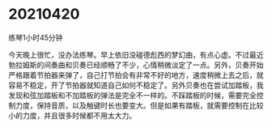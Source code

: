 # 20210420

练琴1小时45分钟

今天晚上很忙，没办法练琴。早上依旧没碰德彪西的梦幻曲，有点心虚。不过最近勃拉姆斯的间奏曲和贝奏已经顺畅了不少，心情稍微淡定了一点。另外，贝奏开始严格跟着节拍器来弹了，自己打节拍会有非常不好的地方，速度稍微上去之后，就容易不稳定，开了节拍器就知道自己如何不稳定了。另外贝奏也在尝试加踏板，我发现和弦加踏板和不加踏板的弹法是完全不一样的。不踩踏板的时候，需要完全控制力度，保持音质，以及触键时长也要变大。但是如果有踏板，就需要控制在比较小的力度，并且很多时候都不用太大力。

